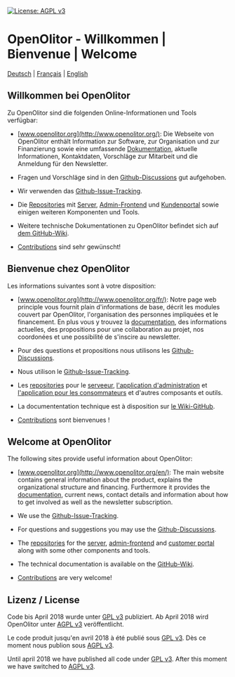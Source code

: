 [![License: AGPL v3](https://img.shields.io/badge/License-AGPL%20v3-blue.svg)](https://www.gnu.org/licenses/agpl-3.0)

# OpenOlitor - Willkommen | Bienvenue | Welcome

[Deutsch](#willkommen-bei-openolitor) | [Français](#bienvenue-chez-openolitor) | [English](#welcome-at-openolitor)


## Willkommen bei OpenOlitor

Zu OpenOlitor sind die folgenden Online-Informationen und Tools verfügbar:

* [www.openolitor.org](http://www.openolitor.org/): Die Webseite von OpenOlitor enthält Information zur Software, zur Organisation und zur Finanzierung sowie eine umfassende [Dokumentation](https://openolitor.org/dokumentation/), aktuelle Informationen, Kontaktdaten, Vorschläge zur Mitarbeit und die Anmeldung für den Newsletter.

* Fragen und Vorschläge sind in den [Github-Discussions](https://github.com/OpenOlitor/OpenOlitor/discussions) gut aufgehoben.

* Wir verwenden das [Github-Issue-Tracking](https://github.com/OpenOlitor/OpenOlitor/issues).

* Die [Repositories](https://github.com/orgs/OpenOlitor/repositories) mit [Server](https://github.com/OpenOlitor/openolitor-server), [Admin-Frontend](https://github.com/OpenOlitor/openolitor-client-admin) und [Kundenportal](https://github.com/OpenOlitor/openolitor-client-kundenportal) sowie einigen weiteren Komponenten und Tools.

* Weitere technische Dokumentationen zu OpenOlitor befindet sich auf [dem GitHub-Wiki](https://github.com/OpenOlitor/OpenOlitor/wiki).

* [Contributions](https://github.com/OpenOlitor/OpenOlitor/blob/prod/CONTRIBUTING.md) sind sehr gewünscht!

## Bienvenue chez OpenOlitor

Les informations suivantes sont à votre disposition:

* [www.openolitor.org](http://www.openolitor.org/fr/): Notre page web principle vous fournit plain d'informations de base, décrit les modules couvert par OpenOlitor, l'organisation des personnes impliquées et le financement. En plus vous y trouvez la [documentation](https://openolitor.org/dokumentation/), des informations actuelles, des propositions pour une collaboration au projet, nos coordonées et une possibilité de s'inscire au newsletter.

* Pour des questions et propositions nous utilisons les [Github-Discussions](https://github.com/OpenOlitor/OpenOlitor/discussions).

* Nous utilison le [Github-Issue-Tracking](https://github.com/OpenOlitor/OpenOlitor/issues).

* Les [repositories](https://github.com/orgs/OpenOlitor/repositories) pour le [serveeur](https://github.com/OpenOlitor/openolitor-server), [l'application d'administration](https://github.com/OpenOlitor/openolitor-client-admin) et [l'application pour les consommateurs](https://github.com/OpenOlitor/openolitor-client-kundenportal) et d'autres composants et outils.

* La documententation technique est à disposition sur [le Wiki-GitHub](https://github.com/OpenOlitor/OpenOlitor/wiki).

* [Contributions](https://github.com/OpenOlitor/OpenOlitor/blob/prod/CONTRIBUTING.md) sont bienvenues !

## Welcome at OpenOlitor

The following sites provide useful information about OpenOlitor:

* [www.openolitor.org](http://www.openolitor.org/en/): The main website contains general information about the product, explains the organizational structure and financing. Furthermore it provides the [documentation](https://openolitor.org/dokumentation/), current news, contact details and information about how to get involved as well as the newsletter subscription.

* We use the [Github-Issue-Tracking](https://github.com/OpenOlitor/OpenOlitor/issues).

* For questions and suggestions you may use the [Github-Discussions](https://github.com/OpenOlitor/OpenOlitor/discussions).

* The [repositories](https://github.com/orgs/OpenOlitor/repositories) for the [server](https://github.com/OpenOlitor/openolitor-server), [admin-frontend](https://github.com/OpenOlitor/openolitor-client-admin) and [customer portal](https://github.com/OpenOlitor/openolitor-client-kundenportal) along with some other components and tools.

* The technical documentation is available on the [GitHub-Wiki](https://github.com/OpenOlitor/OpenOlitor/wiki).

* [Contributions](https://github.com/OpenOlitor/OpenOlitor/blob/prod/CONTRIBUTING.md) are very welcome!

## Lizenz / License
Code bis April 2018 wurde unter [GPL v3](LICENSE_legacy) publiziert. Ab April 2018 wird OpenOlitor unter [AGPL v3](LICENSE_legacy) veröffentlicht.

Le code produit jusqu'en avril 2018 à été publié sous [GPL v3](LICENSE_legacy). Dès ce moment nous publion sous [AGPL v3](LICENSE).

Until april 2018 we have published all code under [GPL v3](LICENSE_legacy). After this moment we have switched to [AGPL v3](LICENSE).
